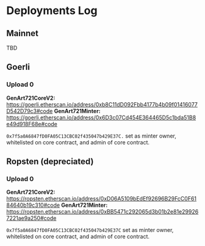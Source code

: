 # Deployments Log

## Mainnet

TBD

## Goerli

### Upload 0

**GenArt721CoreV2:** https://goerli.etherscan.io/address/0xb8C11dD092Fbb4177b4b09f01416077D542D79c3#code
**GenArt721Minter:** https://goerli.etherscan.io/address/0x6D3c07Cd454E364465D5c1bda51B8e49d918F68e#code

`0x7f5a0A6847fD0FA05C13CBC02f435047b429E37C.` set as minter owner, whitelisted on core contract, and admin of core contract.

## Ropsten (depreciated)

### Upload 0

**GenArt721CoreV2:** https://ropsten.etherscan.io/address/0xD06A5109bEdEf92696B29FcC0F6184640b19c310#code
**GenArt721Minter:** https://ropsten.etherscan.io/address/0xBB5471c292065d3b01b2e81e299267221ae9a250#code

`0x7f5a0A6847fD0FA05C13CBC02f435047b429E37C` set as minter owner, whitelisted on core contract, and admin of core contract.
